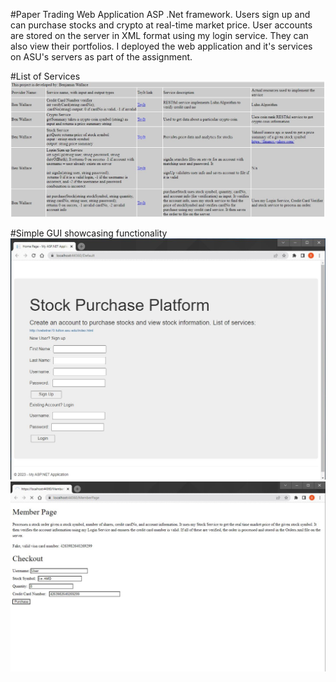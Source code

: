 #Paper Trading Web Application
ASP .Net framework. Users sign up and can purchase stocks and crypto at real-time market price. User accounts are stored on the server in XML format using my login service. They can also view their portfolios. I deployed the web application and it's services on ASU's servers as part of the assignment.

#List of Services
![pic1](https://github.com/benwallace5/PaperTradingASPNetWebApp/blob/main/Screenshots/Services.JPG)

#Simple GUI showcasing functionality
![pic1](https://github.com/benwallace5/PaperTradingASPNetWebApp/blob/main/Screenshots/login_page.JPG)
![pic1](https://github.com/benwallace5/PaperTradingASPNetWebApp/blob/main/Screenshots/member_page.JPG)

